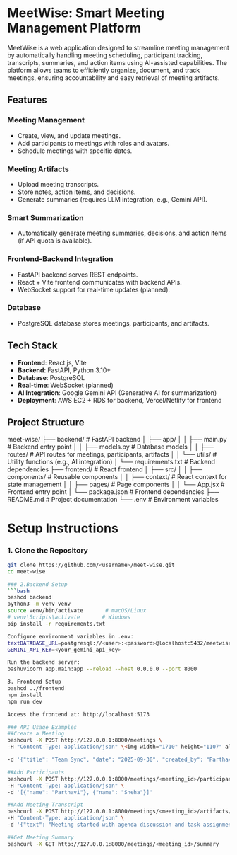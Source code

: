 # MeetWise: Smart Meeting Management Platform

MeetWise is a web application designed to streamline meeting management by automatically handling meeting scheduling, participant tracking, transcripts, summaries, and action items using AI-assisted capabilities. The platform allows teams to efficiently organize, document, and track meetings, ensuring accountability and easy retrieval of meeting artifacts.

## Features

### Meeting Management
- Create, view, and update meetings.
- Add participants to meetings with roles and avatars.
- Schedule meetings with specific dates.

### Meeting Artifacts
- Upload meeting transcripts.
- Store notes, action items, and decisions.
- Generate summaries (requires LLM integration, e.g., Gemini API).

### Smart Summarization
- Automatically generate meeting summaries, decisions, and action items (if API quota is available).

### Frontend-Backend Integration
- FastAPI backend serves REST endpoints.
- React + Vite frontend communicates with backend APIs.
- WebSocket support for real-time updates (planned).

### Database
- PostgreSQL database stores meetings, participants, and artifacts.

## Tech Stack
- **Frontend**: React.js, Vite
- **Backend**: FastAPI, Python 3.10+
- **Database**: PostgreSQL
- **Real-time**: WebSocket (planned)
- **AI Integration**: Google Gemini API (Generative AI for summarization)
- **Deployment**: AWS EC2 + RDS for backend, Vercel/Netlify for frontend

## Project Structure

meet-wise/
├── backend/                    # FastAPI backend
│   ├── app/
│   │   ├── main.py          # Backend entry point
│   │   ├── models.py        # Database models
│   │   ├── routes/          # API routes for meetings, participants, artifacts
│   │   └── utils/           # Utility functions (e.g., AI integration)
│   └── requirements.txt      # Backend dependencies
├── frontend/                   # React frontend
│   ├── src/
│   │   ├── components/      # Reusable components
│   │   ├── context/         # React context for state management
│   │   ├── pages/           # Page components
│   │   └── App.jsx          # Frontend entry point
│   └── package.json          # Frontend dependencies
├── README.md                  # Project documentation
└── .env                       # Environment variables



# Setup Instructions

### 1. Clone the Repository
```bash
git clone https://github.com/<username>/meet-wise.git
cd meet-wise

### 2.Backend Setup
```bash
bashcd backend
python3 -m venv venv
source venv/bin/activate       # macOS/Linux
# venv\Scripts\activate       # Windows
pip install -r requirements.txt

Configure environment variables in .env:
textDATABASE_URL=postgresql://<user>:<password>@localhost:5432/meetwise
GEMINI_API_KEY=<your_gemini_api_key>

Run the backend server:
bashuvicorn app.main:app --reload --host 0.0.0.0 --port 8000

3. Frontend Setup
bashcd ../frontend
npm install
npm run dev

Access the frontend at: http://localhost:5173

### API Usage Examples
##Create a Meeting
bashcurl -X POST http://127.0.0.1:8000/meetings \
-H "Content-Type: application/json" \<img width="1710" height="1107" alt="Screenshot 2025-09-30 at 8 17 30 PM" src="https://github.com/user-attachments/assets/c903ca90-80f7-45dd-9b7a-3c70b9a68547" />

-d '{"title": "Team Sync", "date": "2025-09-30", "created_by": "Parthavi"}'

##Add Participants
bashcurl -X POST http://127.0.0.1:8000/meetings/<meeting_id>/participants \
-H "Content-Type: application/json" \
-d '[{"name": "Parthavi"}, {"name": "Sneha"}]'

##Add Meeting Transcript
bashcurl -X POST http://127.0.0.1:8000/meetings/<meeting_id>/artifacts/text \
-H "Content-Type: application/json" \
-d '{"text": "Meeting started with agenda discussion and task assignment."}'

##Get Meeting Summary
bashcurl -X GET http://127.0.0.1:8000/meetings/<meeting_id>/summary







